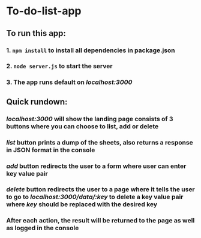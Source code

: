 # To-do-list-app
## To run this app:
### 1. `npm install` to install all dependencies in package.json
### 2. `node server.js` to start the server
### 3. The app runs default on *localhost:3000* <br />

## Quick rundown:
### *localhost:3000* will show the landing page consists of 3 buttons where you can choose to list, add or delete
### *list* button prints a dump of the sheets, also returns a response in JSON format in the console
### *add* button redirects the user to a form where user can enter key value pair
### *delete* button redirects the user to a page where it tells the user to go to *localhost:3000/data/:key* to delete a key value pair where *key* should be replaced with the desired key
### After each action, the result will be returned to the page as well as logged in the console
